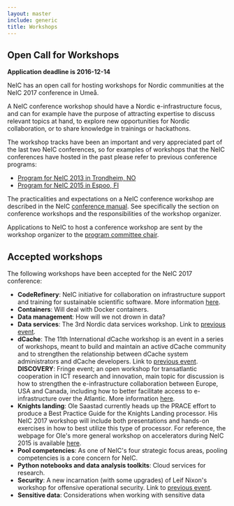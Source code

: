 ```yaml
---
layout: master
include: generic
title: Workshops
---
```


## Open Call for Workshops

**Application deadline is 2016-12-14**

NeIC has an open call for hosting workshops for Nordic communities at the NeIC
2017 conference in Umeå.

A NeIC conference workshop should have a Nordic e-infrastructure focus, and can
for example have the purpose of attracting expertise to discuss relevant topics
at hand, to explore new opportunities for Nordic collaboration, or to share
knowledge in trainings or hackathons.

The workshop tracks have been an important and very appreciated part of the
last two NeIC conferences, so for examples of workshops that the NeIC
conferences have hosted in the past please refer to previous conference
programs:

- [Program for NeIC 2013 in Trondheim, NO](https://events.nordu.net/display/NEIC13/Programme)
- [Program for NeIC 2015 in Espoo, FI](http://neic2015.nordforsk.org/display/NeIC2015/Programme)

The practicalities and expectations on a NeIC conference workshop are described
in the NeIC [conference manual](https://wiki.neic.no/wiki/Conference_manual).
See specifically the section on conference workshops and the responsibilities
of the workshop organizer.

Applications to NeIC to host a conference workshop are sent by the workshop
organizer to the [program committee chair](mailto:joel@nsc.liu.se).

## Accepted workshops

The following workshops have been accepted for the NeIC 2017 conference:

* **CodeRefinery**: NeIC initiative for collaboration on infrastructure support and training for sustainable scientific software. More information [here](http://coderefinery.org/).
* **Containers**: Will deal with Docker containers.
* **Data management**: How will we not drown in data?
* **Data services**: The 3rd Nordic data services workshop. Link to [previous event](https://wiki.neic.no/wiki/2nd_Nordic_data_services_workshop).
* **dCache**: The 11th International dCache workshop is an event in a series of workshops, meant to build and maintain an active dCache community and to strengthen the relationship between dCache system administrators and dCache developers. Link to [previous event](https://indico.desy.de/conferenceDisplay.py?confId=13786).
 **DISCOVERY**: Fringe event; an open workshop for transatlantic cooperation in ICT research and innovation, main topic for discussion is how to strengthen the e-infrastructure collaboration between Europe, USA and Canada, including how to better facilitate access to e-infrastructure over the Atlantic. More information [here](http://discoveryproject.eu/).
* **Knights landing**: Ole Saastad currently heads up the PRACE effort to produce a Best Practice
Guide for the Knights Landing processor. His NeIC 2017 workshop will include both presentations and hands-on exercises in how to best utilize this type of processor. For reference, the webpage for Ole's more general workshop on accelerators during NeIC 2015 is available [here](http://neic2015.nordforsk.org/display/NeIC2015/WS+Accelerators).
* **Pool competencies**: As one of NeIC's four strategic focus areas, pooling competencies is a core concern for NeIC.
* **Python notebooks and data analysis toolkits**: Cloud services for research.
* **Security**: A new incarnation (with some upgrades) of Leif Nixon's workshop for offensive operational security. Link to [previous event](http://neic2015.nordforsk.org/display/NeIC2015/WS+Security).
* **Sensitive data**: Considerations when working with sensitive data
